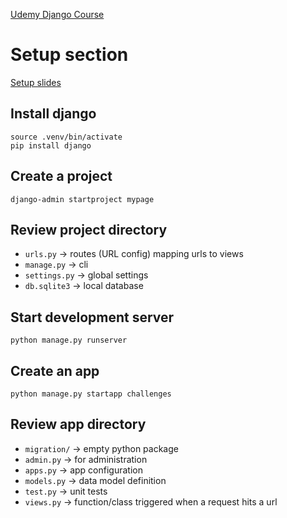 [Udemy Django Course](https://www.udemy.com/course/python-django-the-practical-guide/)

# Setup section
[Setup slides](https://github.com/academind/django-practical-guide-course-code/blob/setup-zz-extra-files/slides/slides.pdf)

## Install django
```commandline
source .venv/bin/activate
pip install django
```

## Create a project
```commandline
django-admin startproject mypage
```

## Review project directory
- `urls.py` -> routes (URL config) mapping urls to views
- `manage.py` -> cli
- `settings.py` -> global settings
- `db.sqlite3` -> local database

## Start development server
```commandline
python manage.py runserver
```

## Create an app
```commandline
python manage.py startapp challenges
```

## Review app directory
- `migration/` -> empty python package
- `admin.py` -> for administration
- `apps.py` -> app configuration
- `models.py` -> data model definition
- `test.py` -> unit tests
- `views.py` -> function/class triggered when a request hits a url

